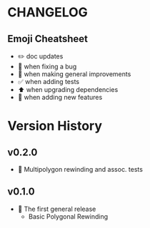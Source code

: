 # CHANGELOG

## Emoji Cheatsheet
- :pencil2: doc updates
- :bug: when fixing a bug
- :rocket: when making general improvements
- :white_check_mark: when adding tests
- :arrow_up: when upgrading dependencies
- :tada: when adding new features

# Version History

## v0.2.0

- :rocket: Multipolygon rewinding and assoc. tests

## v0.1.0

- :rocket: The first general release
  - Basic Polygonal Rewinding

